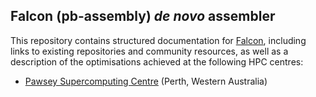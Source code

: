 ## Falcon (pb-assembly) *de novo* assembler

This repository contains structured documentation for [Falcon](falcon.md), including links to existing repositories and community resources, as well as a description of the optimisations achieved at the following HPC centres:

- [Pawsey Supercomputing Centre](infrastructure_optimisation_zeus.md) (Perth, Western Australia)
